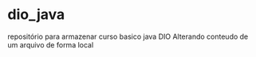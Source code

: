 # dio_java
repositório para armazenar curso basico java DIO
Alterando conteudo de um arquivo de forma local


